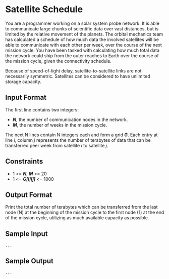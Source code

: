 # Satellite Schedule

You are a programmer working on a solar system probe network. It is able to communicate large chunks of scientific data over vast distances, but is limited by the relative movement of the planets. The orbital mechanics team has calculated a schedule of how much data the involved satellites will be able to communicate with each other per week, over the course of the next mission cycle. You have been tasked with calculating how much total data the network could ship from the outer reaches to Earth over the course of the mission cycle, given the connectivity schedule.

Because of speed-of-light delay, satellite-to-satellite links are not necessarily symmetric. Satellites can be considered to have unlimited storage capacity.

## Input Format

The first line contains two integers:

* __*N*__, the number of communication nodes in the network.
* __*M*__, the number of weeks in the mission cycle.

The next N lines contain N integers each and form a grid __*G*__. Each entry at line *i*, column *j* represents the number of terabytes of data that can be transferred peer week from satellite *i* to satellite *j*.

## Constraints 

* 1 <= __*N*__, __*M*__ <= 20
* 1 <= __*G[i][j]*__ <= 1000

## Output Format

Print the total number of terabytes which can be transferred from the last node (N) at the beginning of the mission cycle to the first node (1) at the end of the mission cycle, utilizing as much available capacity as possible.

## Sample Input
```
...
```

## Sample Output
```
...
```

